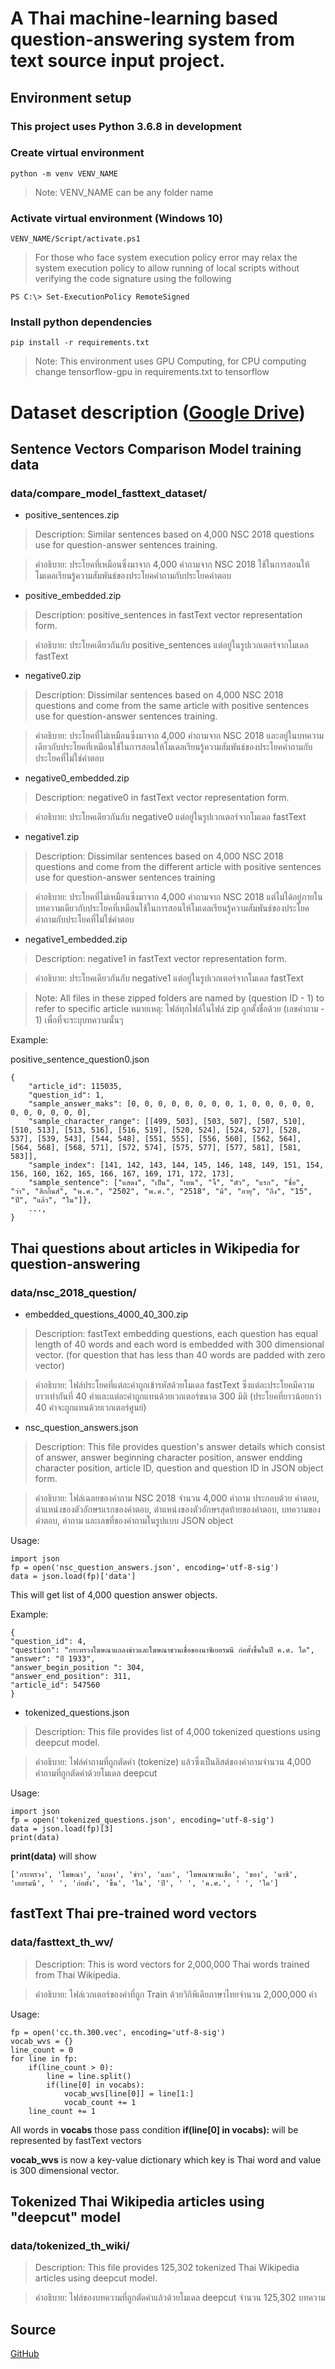# A Thai machine-learning based question-answering system from text source input project.
## Environment setup
### This project uses Python 3.6.8 in development
### Create virtual environment
```
python -m venv VENV_NAME
```
> Note: VENV_NAME can be any folder name
### Activate virtual environment (Windows 10)
```
VENV_NAME/Script/activate.ps1
```
> For those who face system execution policy error may relax the system execution policy to allow running of local scripts without verifying the code signature using the following 
```
PS C:\> Set-ExecutionPolicy RemoteSigned
```
### Install python dependencies
```
pip install -r requirements.txt
```
> Note: This environment uses GPU Computing, for CPU computing change tensorflow-gpu in requirements.txt to tensorflow

# Dataset description ([Google Drive](https://drive.google.com/drive/folders/1pPRewSKGxsbJSL4Zpfeydbormtf4vTml))
## Sentence Vectors Comparison Model training data
### data/compare_model_fasttext_dataset/
* positive_sentences.zip
> Description: Similar sentences based on 4,000 NSC 2018 questions use for question-answer sentences training.

> คำอธิบาย: ประโยคที่เหมือนซึ่งมาจาก 4,000 คำถามจาก NSC 2018 ใช้ในการสอนให้โมเดลเรียนรู้ความสัมพันธ์ของประโยคคำถามกับประโยคคำตอบ
* positive_embedded.zip
> Description: positive_sentences in fastText vector representation form.

> คำอธิบาย: ประโยคเดียวกันกับ positive_sentences แต่อยู่ในรูปเวกเตอร์จากโมเดล fastText
* negative0.zip
> Description: Dissimilar sentences based on 4,000 NSC 2018 questions and come from the same article with positive sentences use for question-answer sentences training.

> คำอธิบาย: ประโยคที่ไม่เหมือนซึ่งมาจาก 4,000 คำถามจาก NSC 2018 และอยู่ในบทความเดียวกับประโยคที่เหมือนใช้ในการสอนให้โมเดลเรียนรู้ความสัมพันธ์ของประโยคคำถามกับประโยคที่ไม่ใช่คำตอบ
* negative0_embedded.zip
> Description: negative0 in fastText vector representation form.

> คำอธิบาย: ประโยคเดียวกันกับ negative0 แต่อยู่ในรูปเวกเตอร์จากโมเดล fastText
* negative1.zip
> Description: Dissimilar sentences based on 4,000 NSC 2018 questions and come from the different article with positive sentences use for question-answer sentences training

> คำอธิบาย: ประโยคที่ไม่เหมือนซึ่งมาจาก 4,000 คำถามจาก NSC 2018 แต่ไม่ได้อยู่ภายในบทความเดียวกับประโยคที่เหมือนใช้ในการสอนให้โมเดลเรียนรู้ความสัมพันธ์ของประโยคคำถามกับประโยคที่ไม่ใช่คำตอบ
* negative1_embedded.zip
> Description: negative1 in fastText vector representation form.

> คำอธิบาย: ประโยคเดียวกันกับ negative1 แต่อยู่ในรูปเวกเตอร์จากโมเดล fastText

> Note: All files in these zipped folders are named by (question ID - 1) to refer to specific article  หมายเหตุ: ไฟล์ทุกไฟล์ในไฟล์ zip ถูกตั้งชื่อด้วย (เลขคำถาม - 1) เพื่อที่จะระบุบทความนั้นๆ

Example: 

positive_sentence_question0.json
```
{
    "article_id": 115035, 
    "question_id": 1, 
    "sample_answer_maks": [0, 0, 0, 0, 0, 0, 0, 0, 1, 0, 0, 0, 0, 0, 0, 0, 0, 0, 0, 0], 
    "sample_character_range": [[499, 503], [503, 507], [507, 510], [510, 513], [513, 516], [516, 519], [520, 524], [524, 527], [528, 537], [539, 543], [544, 548], [551, 555], [556, 560], [562, 564], [564, 568], [568, 571], [572, 574], [575, 577], [577, 581], [581, 583]], 
    "sample_index": [141, 142, 143, 144, 145, 146, 148, 149, 151, 154, 156, 160, 162, 165, 166, 167, 169, 171, 172, 173], 
    "sample_sentence": ["แสดง", "เป็น", "เบน", "จี้", "ตัว", "แรก", "ชื่อ", "ว่า", "ฮิกกิ้นส์", "พ.ศ.", "2502", "พ.ศ.", "2518", "มี", "อายุ", "ถึง", "15", "ปี", "แล้ว", "ใน"]}, 
    ...,
}
```
## Thai questions about articles in Wikipedia for question-answering
### data/nsc_2018_question/
* embedded_questions_4000_40_300.zip
> Description: fastText embedding questions, each question has equal length of 40 words and each word is embedded with 300 dimensional vector. (for question that has less than 40 words are padded with zero vector)

> คำอธิบาย: ไฟล์ประโยคที่แต่ละคำถูกเข้ารหัสด้วยโมเดล fastText ซึ่งแต่ละประโยคมีความยาวเท่ากันที่ 40 คำและแต่ละคำถูกแทนด้วยเวกเตอร์ขนาด 300 มิติ (ประโยคที่ยาวน้อยกว่า 40 คำจะถูกแทนด้วยเวกเตอร์ศูนย์)

* nsc_question_answers.json
> Description: This file provides question's answer details which consist of answer, answer beginning character position, answer endding character position, article ID, question and question ID in JSON object form.

> คำอธิบาย: ไฟล์เฉลยของคำถาม NSC 2018 จำนวน 4,000 คำถาม ประกอบด้วย คำตอบ, ตำแหน่งของตัวอักษรแรกของคำตอบ, ตำแหน่งของตัวอักษรสุดท้ายของคำตอบ, บทความของคำตอบ, คำถาม และเลขที่ของคำถามในรูปแบบ JSON object

Usage: 
```
import json
fp = open('nsc_question_answers.json', encoding='utf-8-sig')
data = json.load(fp)['data']
```
This will get list of 4,000 question answer objects.

Example: 
```
{
"question_id": 4,
"question": "กระทรวงโฆษณาแถลงข่าวและโฆษณาชวนเชื่อของนาซีเยอรมนี ก่อตั้งขึ้นในปี ค.ศ. ใด", 
"answer": "ปี 1933", 
"answer_begin_position ": 304, 
"answer_end_position": 311,
"article_id": 547560
}
```
* tokenized_questions.json
> Description: This file provides list of 4,000 tokenized questions using deepcut model.

> คำอธิบาย: ไฟล์คำถามที่ถูกตัดคำ (tokenize) แล้วซึ่งเป็นลิสต์ของคำถามจำนวน 4,000 คำถามที่ถูกตัดคำด้วยโมเดล deepcut

Usage: 
```
import json
fp = open('tokenized_questions.json', encoding='utf-8-sig')
data = json.load(fp)[3]
print(data)
```
**print(data)** will show
```
['กระทรวง', 'โฆษณา', 'แถลง', 'ข่าว', 'และ', 'โฆษณาชวนเชื่อ', 'ของ', 'นาซี', 'เยอรมนี', ' ', 'ก่อตั้ง', 'ขึ้น', 'ใน', 'ปี', ' ', 'ค.ศ.', ' ', 'ใด']
```
## fastText Thai pre-trained word vectors
### data/fasttext_th_wv/
> Description: This is word vectors for 2,000,000 Thai words trained from Thai Wikipedia.

> คำอธิบาย: ไฟล์เวกเตอร์ของคำที่ถูก Train ด้วยวิกิพีเดียภาษาไทยจำนวน 2,000,000 คำ

Usage:
```
fp = open('cc.th.300.vec', encoding='utf-8-sig')
vocab_wvs = {}
line_count = 0
for line in fp:
    if(line_count > 0):
        line = line.split()
        if(line[0] in vocabs):
            vocab_wvs[line[0]] = line[1:]
            vocab_count += 1
    line_count += 1
```
All words in **vocabs** those pass condition **if(line[0] in vocabs):** will be represented by fastText vectors

**vocab_wvs** is now a key-value dictionary which key is Thai word and value is 300 dimensional vector.

## Tokenized Thai Wikipedia articles using "deepcut" model
### data/tokenized_th_wiki/
> Description: This file provides 125,302 tokenized Thai Wikipedia articles using deepcut model.

> คำอธิบาย: ไฟล์ของบทความที่ถูกตัดคำแล้วด้วยโมเดล deepcut จำนวน 125,302 บทความ

## Source
[GitHub](https://github.com/patda9/th-qa-system-261491/blob/master/README.md)
